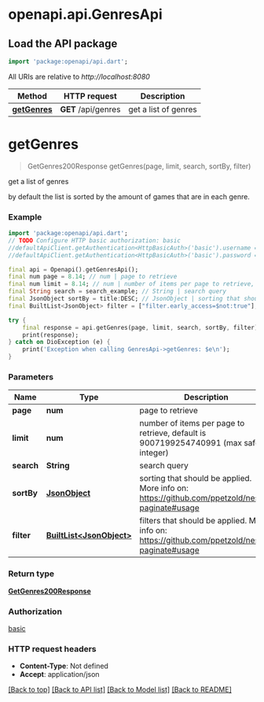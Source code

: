 # openapi.api.GenresApi

## Load the API package
```dart
import 'package:openapi/api.dart';
```

All URIs are relative to *http://localhost:8080*

Method | HTTP request | Description
------------- | ------------- | -------------
[**getGenres**](GenresApi.md#getgenres) | **GET** /api/genres | get a list of genres


# **getGenres**
> GetGenres200Response getGenres(page, limit, search, sortBy, filter)

get a list of genres

by default the list is sorted by the amount of games that are in each genre.

### Example
```dart
import 'package:openapi/api.dart';
// TODO Configure HTTP basic authorization: basic
//defaultApiClient.getAuthentication<HttpBasicAuth>('basic').username = 'YOUR_USERNAME'
//defaultApiClient.getAuthentication<HttpBasicAuth>('basic').password = 'YOUR_PASSWORD';

final api = Openapi().getGenresApi();
final num page = 8.14; // num | page to retrieve
final num limit = 8.14; // num | number of items per page to retrieve, default is 9007199254740991 (max safe integer)
final String search = search_example; // String | search query
final JsonObject sortBy = title:DESC; // JsonObject | sorting that should be applied. More info on: https://github.com/ppetzold/nestjs-paginate#usage
final BuiltList<JsonObject> filter = ["filter.early_access=$not:true"]; // BuiltList<JsonObject> | filters that should be applied. More info on: https://github.com/ppetzold/nestjs-paginate#usage

try {
    final response = api.getGenres(page, limit, search, sortBy, filter);
    print(response);
} catch on DioException (e) {
    print('Exception when calling GenresApi->getGenres: $e\n');
}
```

### Parameters

Name | Type | Description  | Notes
------------- | ------------- | ------------- | -------------
 **page** | **num**| page to retrieve | [optional] 
 **limit** | **num**| number of items per page to retrieve, default is 9007199254740991 (max safe integer) | [optional] 
 **search** | **String**| search query | [optional] 
 **sortBy** | [**JsonObject**](.md)| sorting that should be applied. More info on: https://github.com/ppetzold/nestjs-paginate#usage | [optional] 
 **filter** | [**BuiltList&lt;JsonObject&gt;**](JsonObject.md)| filters that should be applied. More info on: https://github.com/ppetzold/nestjs-paginate#usage | [optional] 

### Return type

[**GetGenres200Response**](GetGenres200Response.md)

### Authorization

[basic](../README.md#basic)

### HTTP request headers

 - **Content-Type**: Not defined
 - **Accept**: application/json

[[Back to top]](#) [[Back to API list]](../README.md#documentation-for-api-endpoints) [[Back to Model list]](../README.md#documentation-for-models) [[Back to README]](../README.md)

